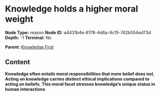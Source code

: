 # Knowledge holds a higher moral weight

**Node Type:** reason
**Node ID:** a4431b4e-8178-4d6a-9c15-742b554ed73d
**Depth:** -1
**Terminal:** No

**Parent:** [Knowledge First](knowledge-first.md)

## Content

**Knowledge often entails moral responsibilities that mere belief does not**, **Acting on knowledge carries distinct ethical implications compared to acting on beliefs**, **This moral facet stresses knowledge’s unique status in human interactions**
